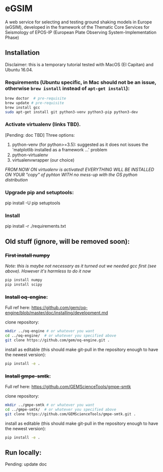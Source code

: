 # eGSIM
A web service for selecting and testing  ground shaking models in Europe (eGSIM), developed
in the framework of the  Thematic Core Services for Seismology of EPOS-IP
(European Plate Observing  System-Implementation Phase)

## Installation

Disclaimer: this is a temporary tutorial tested with MacOS (El Capitan) and Ubuntu 16.04. 

### Requirements (Ubuntu specific, in Mac should not be an issue, otherwise `brew isntall` instead of `apt-get install`):
```bash
brew doctor  # pre-requisite
brew update # pre-requisite
brew install gcc
sudo apt-get install git python3-venv python3-pip python3-dev
```

### Activate virtualenv (links TBD).
[Pending: doc TBD] Three options:
  1. python-venv (for python>=3.5): suggested as it does not issues the 'matplotlib installed as a framework ...' problem
  2. python-virtualenv
  3. virtualenvwrapper (our choice)

*FROM NOW ON virtualenv is activated! EVERYTHING WILL BE INSTALLED ON YOUR "copy" of pyhton WITH no mess-up with the OS python distribution*

### Upgrade pip and setuptools:
pip install -U pip setuptools

### Install
pip install -r ./requirements.txt


## Old stuff (ignore, will be removed soon):

### ~~First install numpy~~

*Note: this is maybe not necessary as it turned out we needed gcc first (see above). However it's harmless to do it now*

```bash
pip install numpy
pip install scipy
```

### ~~Install oq-engine~~:

Full ref here: https://github.com/gem/oq-engine/blob/master/doc/installing/development.md

clone repository:
```bash
mkdir ../oq-engine # or whatever you want
cd ../oq-engine/  # or whatever you specified above
git clone https://github.com/gem/oq-engine.git .
```
install as editable (this should make git-pull in the repository enough to have the newest version):
```bash
pip install -e .
```

### ~~Install gmpe-smtk~~:

Full ref here: https://github.com/GEMScienceTools/gmpe-smtk

clone repository:
```bash
mkdir ../gmpe-smtk # or whatever you want
cd ../gmpe-smtk/  # or whatever you specified above
git clone https://github.com/GEMScienceTools/gmpe-smtk.git .
```
install as editable (this should make git-pull in the repository enough to have the newest version):
```bash
pip install -e .
```


## Run locally:

Pending: update doc

